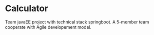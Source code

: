 # Calculator
Team javaEE project with technical stack springboot.
A 5-member team cooperate with Agile developement model.
